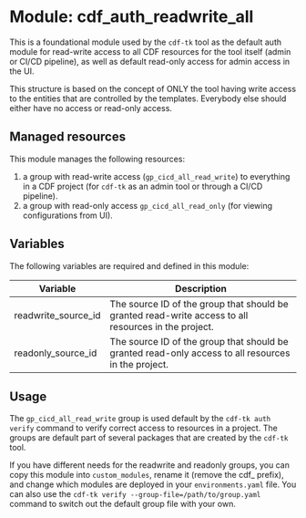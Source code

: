 # Module: cdf_auth_readwrite_all

This is a foundational module used by the `cdf-tk` tool as the default
auth module for read-write access to all CDF resources for the tool itself (admin or CI/CD pipeline),
as well as default read-only access for admin access in the UI.

This structure is based on the concept of ONLY the tool having write access to the entities
that are controlled by the templates. Everybody else should either have no access or read-only access.

## Managed resources

This module manages the following resources:

1. a group with read-write access (`gp_cicd_all_read_write`) to everything in a CDF project (for `cdf-tk` as an admin
   tool or through a CI/CD pipeline).
2. a group with read-only access `gp_cicd_all_read_only` (for viewing configurations from UI).

## Variables

The following variables are required and defined in this module:

| Variable | Description |
|----------|-------------|
|readwrite_source_id| The source ID of the group that should be granted read-write access to all resources in the project. |
|readonly_source_id| The source ID of the group that should be granted read-only access to all resources in the project.|

## Usage

The `gp_cicd_all_read_write` group is used default by the `cdf-tk auth verify` command to verify correct access to
resources in a project. The groups are default part of several packages that are created by the `cdf-tk` tool.

If you have different needs for the readwrite and readonly groups, you can copy this module into `custom_modules`, rename
it (remove the cdf_ prefix), and change which modules are deployed in your `environments.yaml` file. You can also
use the `cdf-tk verify --group-file=/path/to/group.yaml` command to switch out the default group file with your own.
